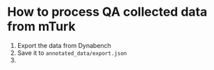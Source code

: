 # How to process QA collected data from mTurk

1. Export the data from Dynabench 
1. Save it to `annotated_data/export.json`
1. 